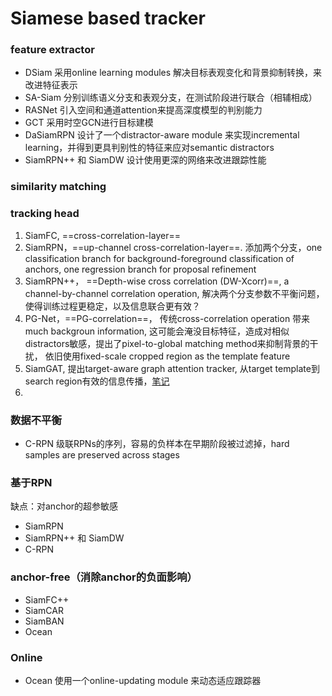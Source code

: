 # Siamese based tracker

### feature extractor

* DSiam 采用online learning modules 解决目标表观变化和背景抑制转换，来改进特征表示
* SA-Siam 分别训练语义分支和表观分支，在测试阶段进行联合（相辅相成）
* RASNet 引入空间和通道attention来提高深度模型的判别能力
* GCT 采用时空GCN进行目标建模
* DaSiamRPN 设计了一个distractor-aware module 来实现incremental learning，并得到更具判别性的特征来应对semantic distractors
* SiamRPN++ 和 SiamDW 设计使用更深的网络来改进跟踪性能

### similarity matching



### tracking head

1. SiamFC, ==cross-correlation-layer==
2. SiamRPN，==up-channel cross-correlation-layer==. 添加两个分支，one classification branch for background-foreground classification of anchors, one regression branch for proposal refinement
3. SiamRPN++， ==Depth-wise cross correlation (DW-Xcorr)==, a channel-by-channel correlation operation, 解决两个分支参数不平衡问题，使得训练过程更稳定，以及信息联合更有效？
4. PG-Net，==PG-correlation==， 传统cross-correlation operation 带来much backgroun information, 这可能会淹没目标特征，造成对相似distractors敏感，提出了pixel-to-global matching method来抑制背景的干扰， 依旧使用fixed-scale cropped region as the template feature
5. SiamGAT, 提出target-aware graph attention tracker, 从target template到search region有效的信息传播，[笔记](..\Tracking\papers\Graph-Attention-Tracking.md)
6. 

### 数据不平衡

* C-RPN 级联RPNs的序列，容易的负样本在早期阶段被过滤掉，hard samples are preserved across stages

### 基于RPN

缺点：对anchor的超参敏感

* SiamRPN
* SiamRPN++ 和 SiamDW
* C-RPN

### anchor-free（消除anchor的负面影响）

* SiamFC++
* SiamCAR
* SiamBAN
* Ocean

### Online

* Ocean 使用一个online-updating module 来动态适应跟踪器

